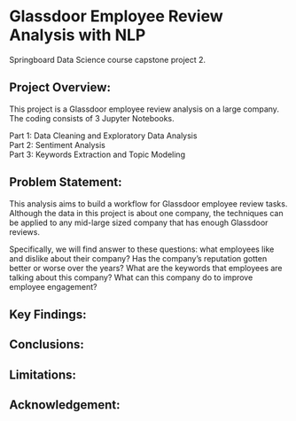 # Glassdoor Employee Review Analysis with NLP
Springboard Data Science course capstone project 2. 

## Project Overview:
This project is a Glassdoor employee review analysis on a large company. The coding consists of 3 Jupyter Notebooks.

Part 1: Data Cleaning and Exploratory Data Analysis<br>
Part 2: Sentiment Analysis<br>
Part 3: Keywords Extraction and Topic Modeling<br>

## Problem Statement:
This analysis aims to build a workflow for Glassdoor employee review tasks. Although the data in this project is about one company, the techniques can be applied to any mid-large sized company that has enough Glassdoor reviews.

Specifically, we will find answer to these questions: what employees like and dislike about their company? Has the company’s reputation gotten better or worse over the years? What are the keywords that employees are talking about this company? What can this company do to improve employee engagement?

## Key Findings:

## Conclusions:

## Limitations:

## Acknowledgement:

